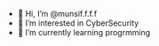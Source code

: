 - 👋 Hi, I’m @munsif.f.f.f
- 👀 I’m interested in CyberSecurity
- 🌱 I’m currently learning progrmming

<!---
Cortian/Cortian is a ✨ special ✨ repository because its `README.md` (this file) appears on your GitHub profile.
You can click the Preview link to take a look at your changes.
--->

